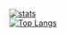 [![stats](https://github-readme-stats-izh7piylk.vercel.app/api?username=sddai&hide=prs,contribs&show_icons=true&bg_color=DEG,E66345,A65481&title_color=FFFFFF&text_color=FFFFFF&icon_color=FFFFFF)](https://github.com/sddai/)
<br>
[![Top Langs](https://github-readme-stats-izh7piylk.vercel.app/api/top-langs/?username=sddai&langs_count=8&card_width=495&bg_color=DEG,A65481,E66345&title_color=FFFFFF&text_color=FFFFFF&icon_color=FFFFFF)](https://github.com/sddai/)
<br>
<!--[![wakatime stats](https://github-readme-stats.vercel.app/api/wakatime?username=sddai)](https://github.com/sddai/)-->
<!--
**sddai/sddai** is a ✨ _special_ ✨ repository because its `README.md` (this file) appears on your GitHub profile.

Here are some ideas to get you started:

- 🔭 I’m currently working on ...
- 🌱 I’m currently learning ...
- 👯 I’m looking to collaborate on ...
- 🤔 I’m looking for help with ...
- 💬 Ask me about ...
- 📫 How to reach me: ...
- 😄 Pronouns: ...
- ⚡ Fun fact: ...
-->

